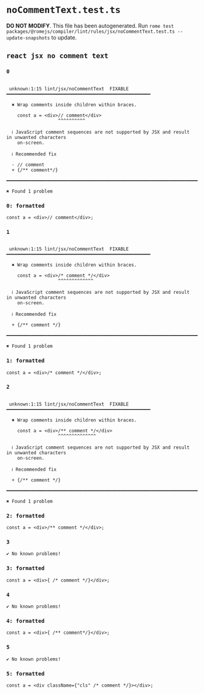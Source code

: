 # `noCommentText.test.ts`

**DO NOT MODIFY**. This file has been autogenerated. Run `rome test packages/@romejs/compiler/lint/rules/jsx/noCommentText.test.ts --update-snapshots` to update.

## `react jsx no comment text`

### `0`

```

 unknown:1:15 lint/jsx/noCommentText  FIXABLE  ━━━━━━━━━━━━━━━━━━━━━━━━━━━━━━━━━━━━━━━━━━━━━━━━━━━━━

  ✖ Wrap comments inside children within braces.

    const a = <div>// comment</div>
                   ^^^^^^^^^^

  ℹ JavaScript comment sequences are not supported by JSX and result in unwanted characters
    on-screen.

  ℹ Recommended fix

  - // comment
  + {/** comment*/}

━━━━━━━━━━━━━━━━━━━━━━━━━━━━━━━━━━━━━━━━━━━━━━━━━━━━━━━━━━━━━━━━━━━━━━━━━━━━━━━━━━━━━━━━━━━━━━━━━━━━

✖ Found 1 problem

```

### `0: formatted`

```
const a = <div>// comment</div>;

```

### `1`

```

 unknown:1:15 lint/jsx/noCommentText  FIXABLE  ━━━━━━━━━━━━━━━━━━━━━━━━━━━━━━━━━━━━━━━━━━━━━━━━━━━━━

  ✖ Wrap comments inside children within braces.

    const a = <div>/* comment */</div>
                   ^^^^^^^^^^^^^

  ℹ JavaScript comment sequences are not supported by JSX and result in unwanted characters
    on-screen.

  ℹ Recommended fix

  + {/** comment */}

━━━━━━━━━━━━━━━━━━━━━━━━━━━━━━━━━━━━━━━━━━━━━━━━━━━━━━━━━━━━━━━━━━━━━━━━━━━━━━━━━━━━━━━━━━━━━━━━━━━━

✖ Found 1 problem

```

### `1: formatted`

```
const a = <div>/* comment */</div>;

```

### `2`

```

 unknown:1:15 lint/jsx/noCommentText  FIXABLE  ━━━━━━━━━━━━━━━━━━━━━━━━━━━━━━━━━━━━━━━━━━━━━━━━━━━━━

  ✖ Wrap comments inside children within braces.

    const a = <div>/** comment */</div>
                   ^^^^^^^^^^^^^^

  ℹ JavaScript comment sequences are not supported by JSX and result in unwanted characters
    on-screen.

  ℹ Recommended fix

  + {/** comment */}

━━━━━━━━━━━━━━━━━━━━━━━━━━━━━━━━━━━━━━━━━━━━━━━━━━━━━━━━━━━━━━━━━━━━━━━━━━━━━━━━━━━━━━━━━━━━━━━━━━━━

✖ Found 1 problem

```

### `2: formatted`

```
const a = <div>/** comment */</div>;

```

### `3`

```
✔ No known problems!

```

### `3: formatted`

```
const a = <div>{ /* comment */}</div>;

```

### `4`

```
✔ No known problems!

```

### `4: formatted`

```
const a = <div>{ /** comment*/}</div>;

```

### `5`

```
✔ No known problems!

```

### `5: formatted`

```
const a = <div className={"cls" /* comment */}></div>;

```
